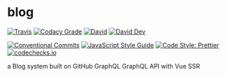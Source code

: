 # blog

[![Travis](https://img.shields.io/travis/com/JounQin/blog.svg)](https://travis-ci.com/JounQin/blog)
[![Codacy Grade](https://img.shields.io/codacy/grade/16adf18f305e454db18b5ddb3d63cf20)](https://www.codacy.com/app/JounQin/blog)
[![David](https://img.shields.io/david/JounQin/blog.svg)](https://david-dm.org/JounQin/blog)
[![David Dev](https://img.shields.io/david/dev/JounQin/blog.svg)](https://david-dm.org/JounQin/blog?type=dev)

[![Conventional Commits](https://img.shields.io/badge/conventional%20commits-1.0.0-yellow.svg)](https://conventionalcommits.org)
[![JavaScript Style Guide](https://img.shields.io/badge/code_style-standard-brightgreen.svg)](https://standardjs.com)
[![Code Style: Prettier](https://img.shields.io/badge/code_style-prettier-ff69b4.svg)](https://github.com/prettier/prettier)
[![codechecks.io](https://raw.githubusercontent.com/codechecks/docs/master/images/badges/badge-default.svg?sanitize=true)](https://codechecks.io)

a Blog system built on GitHub GraphQL GraphQL API with Vue SSR
